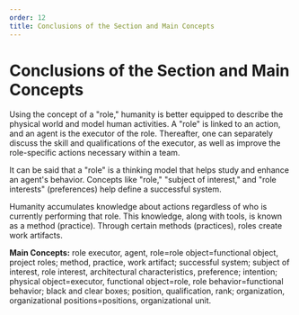 ```yaml
---
order: 12
title: Conclusions of the Section and Main Concepts
---
```


# Conclusions of the Section and Main Concepts

Using the concept of a "role," humanity is better equipped to describe the physical world and model human activities. A "role" is linked to an action, and an agent is the executor of the role. Thereafter, one can separately discuss the skill and qualifications of the executor, as well as improve the role-specific actions necessary within a team.

It can be said that a "role" is a thinking model that helps study and enhance an agent's behavior. Concepts like "role," "subject of interest," and "role interests" (preferences) help define a successful system.

Humanity accumulates knowledge about actions regardless of who is currently performing that role. This knowledge, along with tools, is known as a method (practice). Through certain methods (practices), roles create work artifacts.

**Main Concepts:** role executor, agent, role=role object=functional object, project roles; method, practice, work artifact; successful system; subject of interest, role interest, architectural characteristics, preference; intention; physical object=executor, functional object=role, role behavior=functional behavior; black and clear boxes; position, qualification, rank; organization, organizational positions=positions, organizational unit.